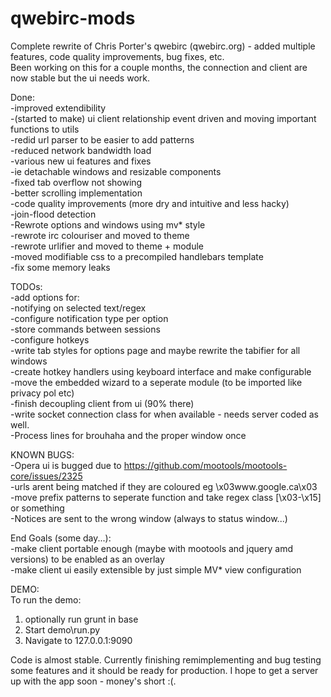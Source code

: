 qwebirc-mods  
=============  

Complete rewrite of Chris Porter's qwebirc (qwebirc.org) - added multiple features, code quality improvements, bug fixes, etc.  
Been working on this for a couple months, the connection and client are now stable but the ui needs work.  
  
  
Done:  
-improved extendibility  
	-(started to make) ui client relationship event driven and moving important functions to utils  
    	-redid url parser to be easier to add patterns  
        -reduced network bandwidth load  
    -various new ui features and fixes  
        -ie detachable windows and resizable components  
	-fixed tab overflow not showing  
    	-better scrolling implementation  
        -code quality improvements (more dry and intuitive and less hacky)  
    -join-flood detection   
    -Rewrote options and windows using mv* style  
-rewrote irc colouriser and moved to theme  
-rewrote urlifier and moved to theme + module  
-moved modifiable css to a precompiled handlebars template  
-fix some memory leaks

  
  
TODOs:  
-add options for:  
    -notifying on selected text/regex  
        -configure notification type per option  
        -store commands between sessions  
        -configure hotkeys  
        -write tab styles for options page and maybe rewrite the tabifier for all windows  
-create hotkey handlers using keyboard interface and make configurable  
-move the embedded wizard to a seperate module (to be imported like privacy pol etc)  
-finish decoupling client from ui (90% there)  
-write socket connection class for when available - needs server coded as well.   
-Process lines for brouhaha and the proper window once  
  
  
KNOWN BUGS:  
-Opera ui is bugged due to https://github.com/mootools/mootools-core/issues/2325  
-urls arent being matched if they are coloured eg \x03www.google.ca\x03  
    -move prefix patterns to seperate function and take regex class [\x03-\x15] or something  
-Notices are sent to the wrong window (always to status window...)  

End Goals (some day...):  
-make client portable enough (maybe with mootools and jquery amd versions) to be enabled as an overlay  
-make client ui easily extensible by just simple MV* view configuration  

DEMO:  
To run the demo:  
1) optionally run grunt in base  
2) Start demo\run.py  
3) Navigate to 127.0.0.1:9090  
  
Code is almost stable. Currently finishing remimplementing and bug testing some features and it should be ready for production. I hope to get a server up with the app soon - money's short :(.
